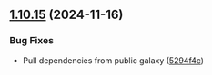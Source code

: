 ## [1.10.15](https://github.com/arpanrec/arpanrec.nebula/compare/1.10.14...1.10.15) (2024-11-16)


### Bug Fixes

* Pull dependencies from public galaxy ([5294f4c](https://github.com/arpanrec/arpanrec.nebula/commit/5294f4c9288fb90b5edece1b1a382a7e20d762f9))
